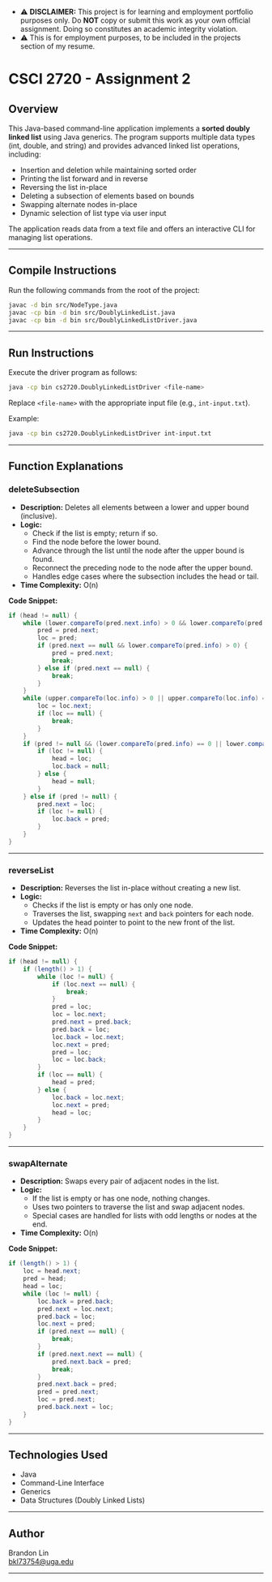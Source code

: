 - ⚠️ **DISCLAIMER:** This project is for learning and employment portfolio purposes only. Do **NOT** copy or submit this work as your own official assignment. Doing so constitutes an academic integrity violation.
- ⚠️ This is for employment purposes, to be included in the projects section of my resume.

# CSCI 2720 - Assignment 2

## Overview

This Java-based command-line application implements a **sorted doubly linked list** using Java generics. The program supports multiple data types (int, double, and string) and provides advanced linked list operations, including:

- Insertion and deletion while maintaining sorted order
- Printing the list forward and in reverse
- Reversing the list in-place
- Deleting a subsection of elements based on bounds
- Swapping alternate nodes in-place
- Dynamic selection of list type via user input

The application reads data from a text file and offers an interactive CLI for managing list operations.

---

## Compile Instructions

Run the following commands from the root of the project:

```bash
javac -d bin src/NodeType.java
javac -cp bin -d bin src/DoublyLinkedList.java
javac -cp bin -d bin src/DoublyLinkedListDriver.java
```

---

## Run Instructions

Execute the driver program as follows:

```bash
java -cp bin cs2720.DoublyLinkedListDriver <file-name>
```

Replace `<file-name>` with the appropriate input file (e.g., `int-input.txt`).

Example:

```bash
java -cp bin cs2720.DoublyLinkedListDriver int-input.txt
```

---

## Function Explanations

### deleteSubsection

- **Description:** Deletes all elements between a lower and upper bound (inclusive).
- **Logic:**
  - Check if the list is empty; return if so.
  - Find the node before the lower bound.
  - Advance through the list until the node after the upper bound is found.
  - Reconnect the preceding node to the node after the upper bound.
  - Handles edge cases where the subsection includes the head or tail.
- **Time Complexity:** O(n)

**Code Snippet:**

```java
if (head != null) {
    while (lower.compareTo(pred.next.info) > 0 && lower.compareTo(pred.next.info) != 0) {
        pred = pred.next;
        loc = pred;
        if (pred.next == null && lower.compareTo(pred.info) > 0) {
            pred = pred.next;
            break;
        } else if (pred.next == null) {
            break;
        }
    }
    while (upper.compareTo(loc.info) > 0 || upper.compareTo(loc.info) == 0) {
        loc = loc.next;
        if (loc == null) {
            break;
        }
    }
    if (pred != null && (lower.compareTo(pred.info) == 0 || lower.compareTo(pred.info) < 0)) {
        if (loc != null) {
            head = loc;
            loc.back = null;
        } else {
            head = null;
        }
    } else if (pred != null) {
        pred.next = loc;
        if (loc != null) {
            loc.back = pred;
        }
    }
}
```

---

### reverseList

- **Description:** Reverses the list in-place without creating a new list.
- **Logic:**
  - Checks if the list is empty or has only one node.
  - Traverses the list, swapping `next` and `back` pointers for each node.
  - Updates the head pointer to point to the new front of the list.
- **Time Complexity:** O(n)

**Code Snippet:**

```java
if (head != null) {
    if (length() > 1) {
        while (loc != null) {
            if (loc.next == null) {
                break;
            }
            pred = loc;
            loc = loc.next;
            pred.next = pred.back;
            pred.back = loc;
            loc.back = loc.next;
            loc.next = pred;
            pred = loc;
            loc = loc.back;
        }
        if (loc == null) {
            head = pred;
        } else {
            loc.back = loc.next;
            loc.next = pred;
            head = loc;
        }
    }
}
```

---

### swapAlternate

- **Description:** Swaps every pair of adjacent nodes in the list.
- **Logic:**
  - If the list is empty or has one node, nothing changes.
  - Uses two pointers to traverse the list and swap adjacent nodes.
  - Special cases are handled for lists with odd lengths or nodes at the end.
- **Time Complexity:** O(n)

**Code Snippet:**

```java
if (length() > 1) {
    loc = head.next;
    pred = head;
    head = loc;
    while (loc != null) {
        loc.back = pred.back;
        pred.next = loc.next;
        pred.back = loc;
        loc.next = pred;
        if (pred.next == null) {
            break;
        }
        if (pred.next.next == null) {
            pred.next.back = pred;
            break;
        }
        pred.next.back = pred;
        pred = pred.next;
        loc = pred.next;
        pred.back.next = loc;
    }
}
```

---

## Technologies Used

- Java
- Command-Line Interface
- Generics
- Data Structures (Doubly Linked Lists)

---

## Author

Brandon Lin  
[bkl73754@uga.edu](mailto:bkl73754@uga.edu)

---
